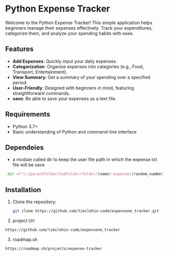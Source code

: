# Python Expense Tracker

Welcome to the Python Expense Tracker! This simple application helps beginners manage their expenses effectively. Track your expenditures, categorize them, and analyze your spending habits with ease.

## Features

- **Add Expenses**: Quickly input your daily expenses.
- **Categorization**: Organize expenses into categories (e.g., Food, Transport, Entertainment).
- **View Summary**: Get a summary of your spending over a specified period.
- **User-Friendly**: Designed with beginners in mind, featuring straightforward commands.
- **save**: Be able to save your expenses as a text file.

## Requirements

- Python 3.7+
- Basic understanding of Python and command-line interface

## Dependeies
 - a module called dir to keep the user file path in which the expense txt file will be save
  ``` python
   dir =f"c:/parentFolder/SubFolder/folder/{name}-expenses{random_number}.txt"

  ```

## Installation

1. Clone the repository:

   ```bash
   git clone https://github.com/timilehin-code/expensene_tracker.git

   ```

2. project Url

```bash
https://github.com/timilehin-code/expensene_tracker
```

3. roadmap.sh

```bash
https://roadmap.sh/projects/expense-tracker
```
